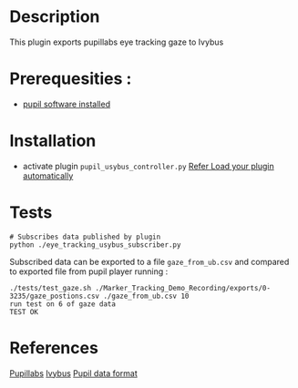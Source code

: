 # Description
This plugin exports pupillabs eye tracking gaze to Ivybus

# Prerequesities :
 * [pupil software installed](https://github.com/pupil-labs/pupil/wiki/Getting-Started)

# Installation
 * activate plugin `pupil_usybus_controller.py` [Refer Load your plugin automatically](https://github.com/pupil-labs/pupil/wiki/Plugin-Guide)

# Tests

    # Subscribes data published by plugin
    python ./eye_tracking_usybus_subscriber.py
    
Subscribed data can be exported to a file `gaze_from_ub.csv` and compared to exported file from pupil player running :    

    ./tests/test_gaze.sh ./Marker_Tracking_Demo_Recording/exports/0-3235/gaze_postions.csv ./gaze_from_ub.csv 10
    run test on 6 of gaze data
    TEST OK

# References
[Pupillabs](https://pupil-labs.com/)
[Ivybus](http://www.eei.cena.fr/products/ivy/)
[Pupil data format](https://github.com/pupil-labs/pupil/wiki/Data-Format#pupil-positions)
